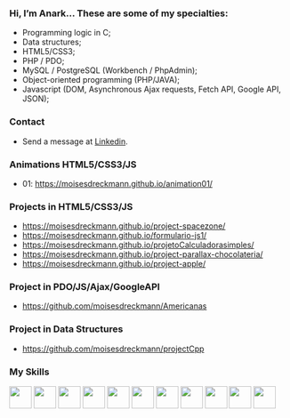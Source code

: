 ### Hi, I’m Anark... These are some of my specialties:

* Programming logic in C;
* Data structures;
* HTML5/CSS3;
* PHP / PDO;
* MySQL / PostgreSQL (Workbench / PhpAdmin);
* Object-oriented programming (PHP/JAVA);
* Javascript (DOM, Asynchronous Ajax requests, Fetch API, Google API, JSON);

### Contact

* Send a message at <a href="https://www.linkedin.com/in/moisés-dreckmann-245756219/" target="_blank">Linkedin</a>.

### Animations HTML5/CSS3/JS
* 01: https://moisesdreckmann.github.io/animation01/

### Projects in HTML5/CSS3/JS

* https://moisesdreckmann.github.io/project-spacezone/
* https://moisesdreckmann.github.io/formulario-js1/
* https://moisesdreckmann.github.io/projetoCalculadorasimples/
* https://moisesdreckmann.github.io/project-parallax-chocolateria/
* https://moisesdreckmann.github.io/project-apple/

### Project in PDO/JS/Ajax/GoogleAPI

* https://github.com/moisesdreckmann/Americanas

### Project in Data Structures

* https://github.com/moisesdreckmann/projectCpp

### My Skills

<div>

<img src="https://cdn.jsdelivr.net/gh/devicons/devicon/icons/c/c-original.svg" width="40px" height="40px"/>
<img src="https://cdn.jsdelivr.net/gh/devicons/devicon/icons/photoshop/photoshop-plain.svg" width="40px" height="40px"/>
<img src="https://cdn.jsdelivr.net/gh/devicons/devicon/icons/css3/css3-original-wordmark.svg" width="40px" height="40px"/>
<img src="https://cdn.jsdelivr.net/gh/devicons/devicon/icons/html5/html5-original-wordmark.svg" width="40px" height="40px"/>
<img src="https://cdn.jsdelivr.net/gh/devicons/devicon/icons/git/git-original.svg" width="40px" height="40px"/>
<img src="https://cdn.jsdelivr.net/gh/devicons/devicon/icons/github/github-original.svg" width="40px" height="40px"/>
<img src="https://cdn.jsdelivr.net/gh/devicons/devicon/icons/javascript/javascript-original.svg" width="40px" height="40px"/>
<img src="https://cdn.jsdelivr.net/gh/devicons/devicon/icons/php/php-original.svg" width="40px" height="40px"/>
<img src="https://cdn.jsdelivr.net/gh/devicons/devicon/icons/mysql/mysql-original.svg" width="40px" height="40px"/>
<img src="https://cdn.jsdelivr.net/gh/devicons/devicon/icons/postgresql/postgresql-original.svg" width="40px" height="40px"/>
<img src="https://cdn.jsdelivr.net/gh/devicons/devicon/icons/java/java-original-wordmark.svg" width="40px" height="40px" />
          


</div>

